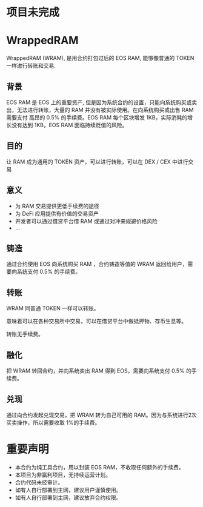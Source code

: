 # 项目未完成

# WrappedRAM

WrappedRAM (WRAM), 是用合约打包过后的 EOS RAM, 能够像普通的 TOKEN 一样进行转账和交易.

## 背景

EOS RAM 是 EOS 上的重要资产, 但是因为系统合约的设置，只能向系统购买或卖出，无法进行转账，大量的 RAM 并没有被实际使用。在向系统购买或出售 RAM 需要支付 高昂的 0.5% 的手续费。EOS RAM 每个区块增发 1KB，实际消耗的增长没有达到 1KB，EOS RAM 面临持续贬值的风险。

## 目的

让 RAM 成为通用的 TOKEN 资产，可以进行转账，可以在 DEX / CEX 中进行交易

## 意义

- 为 RAM 交易提供更低手续费的途径
- 为 DeFi 应用提供有价值的交易资产
- 开发者可以通过借贷平台借 RAM 或通过对冲来规避价格风险
- ...


## 铸造

通过合约使用 EOS 向系统购买 RAM ，合约铸造等值的 WRAM 返回给用户，需要向系统支付 0.5% 的手续费。

## 转账

WRAM 同普通 TOKEN 一样可以转账。

意味着可以在各种交易所中交易，可以在借贷平台中做抵押物、存币生息等。

转账无手续费。

## 融化

把 WRAM 转回合约，并向系统卖出 RAM 得到 EOS，需要向系统支付 0.5% 的手续费。

## 兑现

通过向合约发起兑现交易，把 WRAM 转为自己可用的 RAM。因为与系统进行2次买卖操作，所以需要收取 1%的手续费。

# 重要声明

- 本合约为纯工具合约，用以封装 EOS RAM，不收取任何额外的手续费。
- 本项目为非赢利项目，无持续运营计划。
- 合约代码未经审计。
- 如有人自行部署到主网，建议用户谨慎使用。
- 如有人自行部署到主网，建议放弃合约权限。
